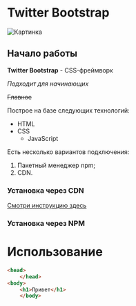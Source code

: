 # Twitter Bootstrap
![Картинка](https://img5.goodfon.ru/wallpaper/nbig/3/73/abstraktsiia-antisfera-vodovorot-krasok-kartinka-chernyi-fon.jpg)
## Начало работы
**Twitter Bootstrap** - CSS-фреймворк

*Подходит для начинающих*

~~Главное~~

Построе на базе следующих технологий:
* HTML
* CSS
    * JavaScript

Есть несколько вариантов подключения:
1. Пакетный менеджер npm;
2. CDN.
### Установка через CDN
[Смотри инструкцию здесь](https://netology.ru/profile/program/giti-3/lessons/89078/lesson_items/435853)
### Установка через NPM

# Использование

```html
<head>
    </head>
<body>
    <h1>Привет</h1>
    </body>
```